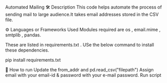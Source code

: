 

Automated Mailing
🛠️ Description
This code helps automate the process of sending mail to large audience.It takes email addresses stored in the CSV file.

⚙️ Languages or Frameworks Used
Modules required are os , email.mime , smtplib , pandas.

These are listed in requirements.txt . USe the below command to install these dependencies.

pip install requirements.txt

🌟 How to run
Update the from_addr and pd.read_csv("filepath")
Assign email with your email-id & password with your e-mail password.
Run script

